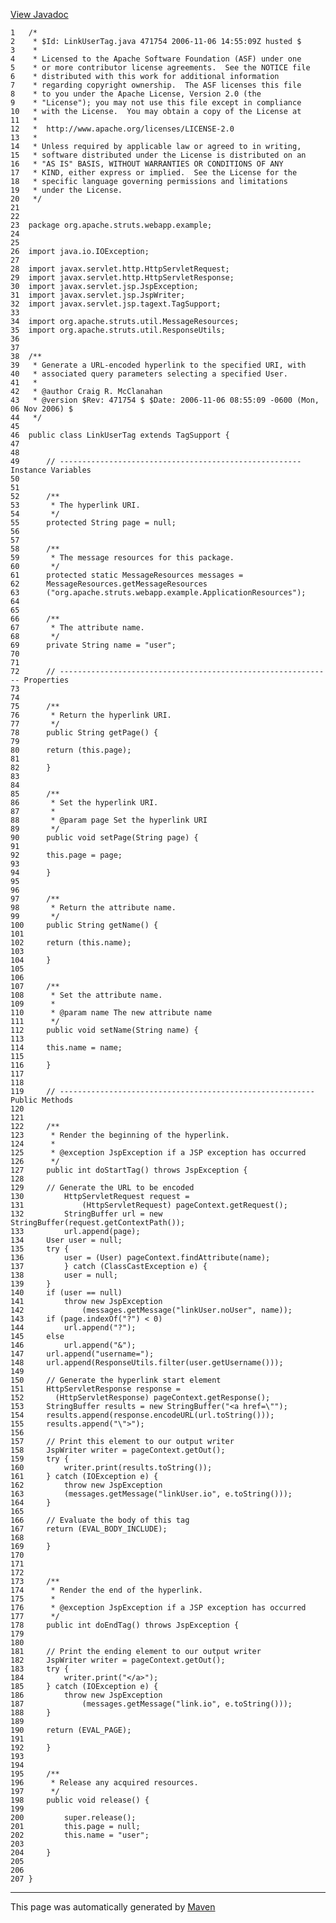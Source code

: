[View Javadoc](../../../../../../apidocs/org/apache/struts/webapp/example/LinkUserTag.html.md)


    1   /*
    2    * $Id: LinkUserTag.java 471754 2006-11-06 14:55:09Z husted $
    3    *
    4    * Licensed to the Apache Software Foundation (ASF) under one
    5    * or more contributor license agreements.  See the NOTICE file
    6    * distributed with this work for additional information
    7    * regarding copyright ownership.  The ASF licenses this file
    8    * to you under the Apache License, Version 2.0 (the
    9    * "License"); you may not use this file except in compliance
    10   * with the License.  You may obtain a copy of the License at
    11   *
    12   *  http://www.apache.org/licenses/LICENSE-2.0
    13   *
    14   * Unless required by applicable law or agreed to in writing,
    15   * software distributed under the License is distributed on an
    16   * "AS IS" BASIS, WITHOUT WARRANTIES OR CONDITIONS OF ANY
    17   * KIND, either express or implied.  See the License for the
    18   * specific language governing permissions and limitations
    19   * under the License.
    20   */
    21  
    22  
    23  package org.apache.struts.webapp.example;
    24  
    25  
    26  import java.io.IOException;
    27  
    28  import javax.servlet.http.HttpServletRequest;
    29  import javax.servlet.http.HttpServletResponse;
    30  import javax.servlet.jsp.JspException;
    31  import javax.servlet.jsp.JspWriter;
    32  import javax.servlet.jsp.tagext.TagSupport;
    33  
    34  import org.apache.struts.util.MessageResources;
    35  import org.apache.struts.util.ResponseUtils;
    36  
    37  
    38  /**
    39   * Generate a URL-encoded hyperlink to the specified URI, with
    40   * associated query parameters selecting a specified User.
    41   *
    42   * @author Craig R. McClanahan
    43   * @version $Rev: 471754 $ $Date: 2006-11-06 08:55:09 -0600 (Mon, 06 Nov 2006) $
    44   */
    45  
    46  public class LinkUserTag extends TagSupport {
    47  
    48  
    49      // ------------------------------------------------------ Instance Variables
    50  
    51  
    52      /**
    53       * The hyperlink URI.
    54       */
    55      protected String page = null;
    56  
    57  
    58      /**
    59       * The message resources for this package.
    60       */
    61      protected static MessageResources messages =
    62      MessageResources.getMessageResources
    63      ("org.apache.struts.webapp.example.ApplicationResources");
    64  
    65  
    66      /**
    67       * The attribute name.
    68       */
    69      private String name = "user";
    70  
    71  
    72      // ------------------------------------------------------------- Properties
    73  
    74  
    75      /**
    76       * Return the hyperlink URI.
    77       */
    78      public String getPage() {
    79  
    80      return (this.page);
    81  
    82      }
    83  
    84  
    85      /**
    86       * Set the hyperlink URI.
    87       *
    88       * @param page Set the hyperlink URI
    89       */
    90      public void setPage(String page) {
    91  
    92      this.page = page;
    93  
    94      }
    95  
    96  
    97      /**
    98       * Return the attribute name.
    99       */
    100     public String getName() {
    101 
    102     return (this.name);
    103 
    104     }
    105 
    106 
    107     /**
    108      * Set the attribute name.
    109      *
    110      * @param name The new attribute name
    111      */
    112     public void setName(String name) {
    113 
    114     this.name = name;
    115 
    116     }
    117 
    118 
    119     // --------------------------------------------------------- Public Methods
    120 
    121 
    122     /**
    123      * Render the beginning of the hyperlink.
    124      *
    125      * @exception JspException if a JSP exception has occurred
    126      */
    127     public int doStartTag() throws JspException {
    128 
    129     // Generate the URL to be encoded
    130         HttpServletRequest request =
    131             (HttpServletRequest) pageContext.getRequest();
    132         StringBuffer url = new StringBuffer(request.getContextPath());
    133         url.append(page);
    134     User user = null;
    135     try {
    136         user = (User) pageContext.findAttribute(name);
    137         } catch (ClassCastException e) {
    138         user = null;
    139     }
    140     if (user == null)
    141         throw new JspException
    142             (messages.getMessage("linkUser.noUser", name));
    143     if (page.indexOf("?") < 0)
    144         url.append("?");
    145     else
    146         url.append("&");
    147     url.append("username=");
    148     url.append(ResponseUtils.filter(user.getUsername()));
    149 
    150     // Generate the hyperlink start element
    151     HttpServletResponse response =
    152       (HttpServletResponse) pageContext.getResponse();
    153     StringBuffer results = new StringBuffer("<a href=\"");
    154     results.append(response.encodeURL(url.toString()));
    155     results.append("\">");
    156 
    157     // Print this element to our output writer
    158     JspWriter writer = pageContext.getOut();
    159     try {
    160         writer.print(results.toString());
    161     } catch (IOException e) {
    162         throw new JspException
    163         (messages.getMessage("linkUser.io", e.toString()));
    164     }
    165 
    166     // Evaluate the body of this tag
    167     return (EVAL_BODY_INCLUDE);
    168 
    169     }
    170 
    171 
    172 
    173     /**
    174      * Render the end of the hyperlink.
    175      *
    176      * @exception JspException if a JSP exception has occurred
    177      */
    178     public int doEndTag() throws JspException {
    179 
    180 
    181     // Print the ending element to our output writer
    182     JspWriter writer = pageContext.getOut();
    183     try {
    184         writer.print("</a>");
    185     } catch (IOException e) {
    186         throw new JspException
    187             (messages.getMessage("link.io", e.toString()));
    188     }
    189 
    190     return (EVAL_PAGE);
    191 
    192     }
    193 
    194 
    195     /**
    196      * Release any acquired resources.
    197      */
    198     public void release() {
    199 
    200         super.release();
    201         this.page = null;
    202         this.name = "user";
    203 
    204     }
    205 
    206 
    207 }

------------------------------------------------------------------------

This page was automatically generated by [Maven](http://maven.apache.org/)
